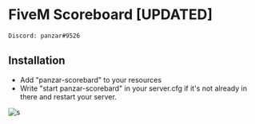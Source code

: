 # FiveM Scoreboard [UPDATED]
```sh
Discord: panzar#9526
```

## Installation
* Add "panzar-scorebard" to your resources
* Write "start panzar-scorebard" in your server.cfg if it's not already in there and restart your server.

![s](https://i.imgur.com/1OE4KNt.png)
